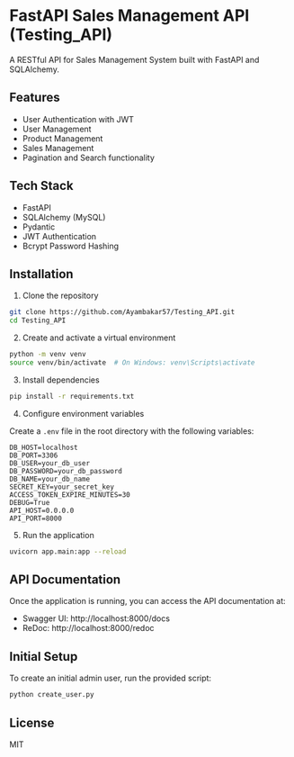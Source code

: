# FastAPI Sales Management API (Testing_API)

A RESTful API for Sales Management System built with FastAPI and SQLAlchemy.

## Features

- User Authentication with JWT
- User Management
- Product Management
- Sales Management
- Pagination and Search functionality

## Tech Stack

- FastAPI
- SQLAlchemy (MySQL)
- Pydantic
- JWT Authentication
- Bcrypt Password Hashing

## Installation

1. Clone the repository

```bash
git clone https://github.com/Ayambakar57/Testing_API.git
cd Testing_API
```

2. Create and activate a virtual environment

```bash
python -m venv venv
source venv/bin/activate  # On Windows: venv\Scripts\activate
```

3. Install dependencies

```bash
pip install -r requirements.txt
```

4. Configure environment variables

Create a `.env` file in the root directory with the following variables:

```
DB_HOST=localhost
DB_PORT=3306
DB_USER=your_db_user
DB_PASSWORD=your_db_password
DB_NAME=your_db_name
SECRET_KEY=your_secret_key
ACCESS_TOKEN_EXPIRE_MINUTES=30
DEBUG=True
API_HOST=0.0.0.0
API_PORT=8000
```

5. Run the application

```bash
uvicorn app.main:app --reload
```

## API Documentation

Once the application is running, you can access the API documentation at:

- Swagger UI: http://localhost:8000/docs
- ReDoc: http://localhost:8000/redoc

## Initial Setup

To create an initial admin user, run the provided script:

```bash
python create_user.py
```

## License

MIT